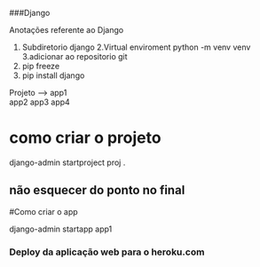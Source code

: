 ###Django

Anotações referente ao Django

1. Subdiretorio django 
2.Virtual enviroment python -m venv venv
3.adicionar ao repositorio git
4. pip freeze
5. pip install django


Projeto --> 
    app1    
    app2
    app3
    app4


# como criar o projeto
django-admin startproject proj .
## não esquecer do ponto no final

#Como criar o app

django-admin startapp app1

### Deploy da aplicação web para o heroku.com
